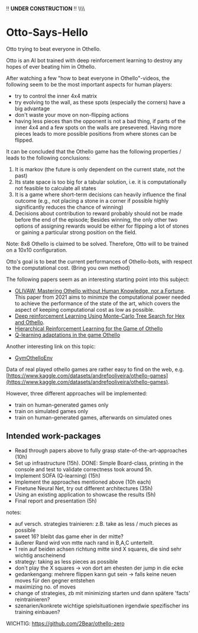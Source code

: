 ‼️ **UNDER CONSTRUCTION** ‼️
\\\\\\\
# Otto-Says-Hello

Otto trying to beat everyone in Othello.


Otto is an AI bot trained with deep reinforcement learning to destroy any hopes of ever beating him in Othello. 

After watching a few "how to beat everyone in Othello"-videos, the following seem to be the most important aspects for human players:

* try to control the inner 4x4 matrix
* try evolving to the wall, as these spots (especially the corners) have a big advantage
* don't waste your move on non-flipping actions
* having less pieces than the opponent is not a bad thing, if parts of the inner 4x4 and a few spots on the walls are presevered. Having more pieces leads to more possible positions from where stones can be flipped.


It can be concluded that the Othello game has the following properties / leads to the following conclusions:
1. It is markov (the future is only dependent on the current state, not the past)
2. Its state space is too big for a tabular solution, i.e. it is computationally not feasible to calculate all states
4. It is a game where short-term decisions can heavily influence the final outcome (e.g., not placing a stone in a corner if possible highly significantly reduces the chance of winning)
5. Decisions about contribution to reward probably should not be made before the end of the episode; Besides winning, the only other two options of assigning rewards would be either for flipping a lot of stones or gaining a particular strong position on the field.

Note: 8x8 Othello is claimed to be solved. Therefore, Otto will to be trained on a 10x10 configuration.

Otto's goal is to beat the current performances of Othello-bots, with respect to the computational cost. (Bring you own method)

The following papers seem as an interesting starting point into this subject:
- [OLIVAW: Mastering Othello without Human Knowledge, nor a Fortune](https://arxiv.org/abs/2103.17228). This paper from 2021 aims to minimze the computational power needed to achieve the performance of the state of the art, which covers the aspect of keeping computational cost as low as possible.
- [Deep reinforcement Learning Using Monte-Carlo Tree Search for Hex and Othello](https://ntnuopen.ntnu.no/ntnu-xmlui/handle/11250/2777474).
- [Hierarchical Reinforcement Learning for the Game of Othello](https://ir.canterbury.ac.nz/bitstreams/51750833-63c1-42a6-b7bf-08ecd4c58434/download)
- [Q-learning adaptations in the game Othello](https://fse.studenttheses.ub.rug.nl/id/eprint/23027)

Another interesting link on this topic:
- [GymOthelloEnv](https://github.com/lerrytang/GymOthelloEnv)

Data of real played othello games are rather easy to find on the web, e.g. [https://www.kaggle.com/datasets/andrefpoliveira/othello-games](https://www.kaggle.com/datasets/andrefpoliveira/othello-games).

However, three different approaches will be implemented:
- train on human-generated games only
- train on simulated games only
- train on human-generated games, afterwards on simulated ones


## Intended work-packages

- Read through papers above to fully grasp state-of-the-art-approaches (10h)
- Set up infrastructure (15h). DONE: Simple Board-class, printing in the console and test to validate correctness took around 5h.
- Implement SOFA (Q-learning) (15h)
- Implement the approaches mentioned above (10h each)
- Finetune Neural Net, try out different architectures (35h)
- Using an existing application to showcase the results (5h)
- Final report and presentation (5h)


notes: 
- auf versch. strategies trainieren: z.B. take as less / much pieces as possible
- sweet 16? bleibt das game eher in der mitte?
- äußerer Rand wird von mtte nach rand in B,A,C unterteilt.
- 1 rein auf beiden achsen richtung mitte sind X squares, die sind sehr wichtig anscheinend
- strategy: taking as less pieces as possible
- don't play the X squares -> von dort am ehesten der jump in die ecke
- gedankengang: mehrere flippen kann gut sein -> falls keine neuen moves
für den gegner entstehen
- maximizing no. of moves 
- change of strategies, zb mit minimizing starten und dann spätere
'facts' reintrainieren?
- szenarien/konkrete wichtige spielsituationen irgendwie spezifischer ins training einbauen?

WICHTIG: https://github.com/2Bear/othello-zero